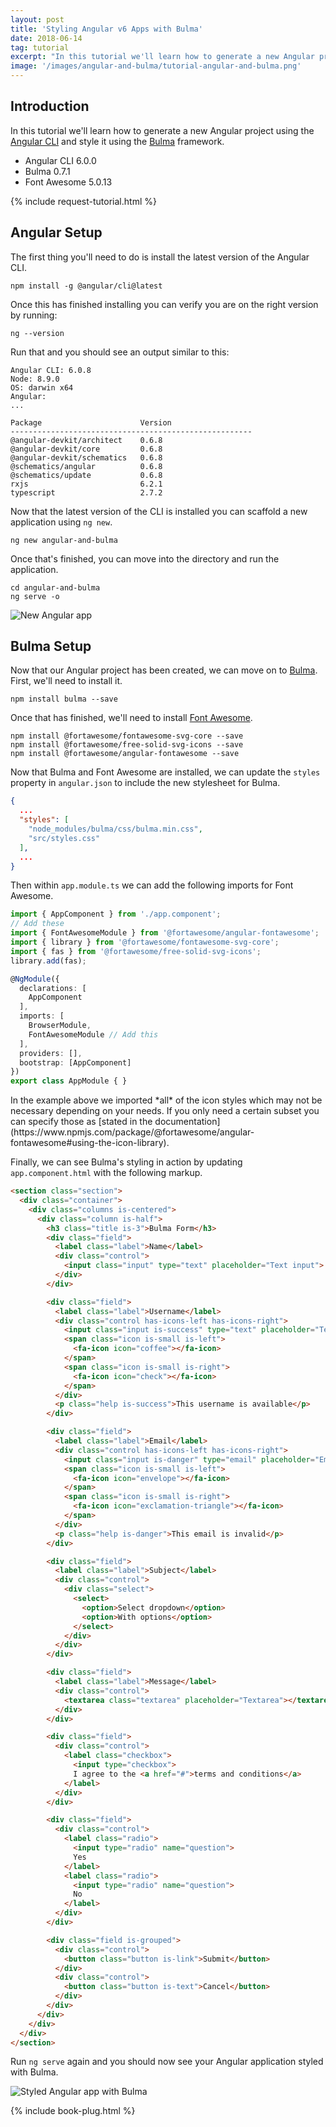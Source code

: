 ```yaml
---
layout: post
title: 'Styling Angular v6 Apps with Bulma'
date: 2018-06-14
tag: tutorial
excerpt: "In this tutorial we'll learn how to generate a new Angular project using the Angular CLI and style it using the Bulma framework."
image: '/images/angular-and-bulma/tutorial-angular-and-bulma.png'
---
```


## Introduction

In this tutorial we'll learn how to generate a new Angular project using the [Angular CLI](https://github.com/angular/angular-cli) and style it using the [Bulma](https://bulma.io/) framework.

* Angular CLI 6.0.0
* Bulma 0.7.1
* Font Awesome 5.0.13

{% include request-tutorial.html %}

## Angular Setup

The first thing you'll need to do is install the latest version of the Angular CLI.

```console
npm install -g @angular/cli@latest
```

Once this has finished installing you can verify you are on the right version by running:

```console
ng --version
```

Run that and you should see an output similar to this:

```console
Angular CLI: 6.0.8
Node: 8.9.0
OS: darwin x64
Angular:
...

Package                      Version
------------------------------------------------------
@angular-devkit/architect    0.6.8
@angular-devkit/core         0.6.8
@angular-devkit/schematics   0.6.8
@schematics/angular          0.6.8
@schematics/update           0.6.8
rxjs                         6.2.1
typescript                   2.7.2
```

Now that the latest version of the CLI is installed you can scaffold a new application using `ng new`.

```console
ng new angular-and-bulma
```

Once that's finished, you can move into the directory and run the application.

```console
cd angular-and-bulma
ng serve -o
```

![New Angular app](/images/angular-and-bulma/new-app.png)

## Bulma Setup

Now that our Angular project has been created, we can move on to [Bulma](https://bulma.io/). First, we'll need to install it.

```console
npm install bulma --save
```

Once that has finished, we'll need to install [Font Awesome](https://www.npmjs.com/package/@fortawesome/angular-fontawesome).

```
npm install @fortawesome/fontawesome-svg-core --save
npm install @fortawesome/free-solid-svg-icons --save
npm install @fortawesome/angular-fontawesome --save
```

Now that Bulma and Font Awesome are installed, we can update the `styles` property in `angular.json` to include the new stylesheet for Bulma.

```json
{
  ...
  "styles": [
    "node_modules/bulma/css/bulma.min.css",
    "src/styles.css"
  ],
  ...
}
```

Then within `app.module.ts` we can add the following imports for Font Awesome.

```typescript
import { AppComponent } from './app.component';
// Add these
import { FontAwesomeModule } from '@fortawesome/angular-fontawesome';
import { library } from '@fortawesome/fontawesome-svg-core';
import { fas } from '@fortawesome/free-solid-svg-icons';
library.add(fas);

@NgModule({
  declarations: [
    AppComponent
  ],
  imports: [
    BrowserModule,
    FontAwesomeModule // Add this
  ],
  providers: [],
  bootstrap: [AppComponent]
})
export class AppModule { }
```

<div class="box" markdown="1">
In the example above we imported *all* of the icon styles which may not be necessary depending on your needs. If you only need a certain subset you can specify those as [stated in the documentation](https://www.npmjs.com/package/@fortawesome/angular-fontawesome#using-the-icon-library).
</div>

Finally, we can see Bulma's styling in action by updating `app.component.html` with the following markup.

```html
<section class="section">
  <div class="container">
    <div class="columns is-centered">
      <div class="column is-half">
        <h3 class="title is-3">Bulma Form</h3>
        <div class="field">
          <label class="label">Name</label>
          <div class="control">
            <input class="input" type="text" placeholder="Text input">
          </div>
        </div>

        <div class="field">
          <label class="label">Username</label>
          <div class="control has-icons-left has-icons-right">
            <input class="input is-success" type="text" placeholder="Text input" value="bulma">
            <span class="icon is-small is-left">
              <fa-icon icon="coffee"></fa-icon>
            </span>
            <span class="icon is-small is-right">
              <fa-icon icon="check"></fa-icon>
            </span>
          </div>
          <p class="help is-success">This username is available</p>
        </div>

        <div class="field">
          <label class="label">Email</label>
          <div class="control has-icons-left has-icons-right">
            <input class="input is-danger" type="email" placeholder="Email input" value="hello@">
            <span class="icon is-small is-left">
              <fa-icon icon="envelope"></fa-icon>
            </span>
            <span class="icon is-small is-right">
              <fa-icon icon="exclamation-triangle"></fa-icon>
            </span>
          </div>
          <p class="help is-danger">This email is invalid</p>
        </div>

        <div class="field">
          <label class="label">Subject</label>
          <div class="control">
            <div class="select">
              <select>
                <option>Select dropdown</option>
                <option>With options</option>
              </select>
            </div>
          </div>
        </div>

        <div class="field">
          <label class="label">Message</label>
          <div class="control">
            <textarea class="textarea" placeholder="Textarea"></textarea>
          </div>
        </div>

        <div class="field">
          <div class="control">
            <label class="checkbox">
              <input type="checkbox">
              I agree to the <a href="#">terms and conditions</a>
            </label>
          </div>
        </div>

        <div class="field">
          <div class="control">
            <label class="radio">
              <input type="radio" name="question">
              Yes
            </label>
            <label class="radio">
              <input type="radio" name="question">
              No
            </label>
          </div>
        </div>

        <div class="field is-grouped">
          <div class="control">
            <button class="button is-link">Submit</button>
          </div>
          <div class="control">
            <button class="button is-text">Cancel</button>
          </div>
        </div>
      </div>
    </div>
  </div>
</section>
```

Run `ng serve` again and you should now see your Angular application styled with Bulma.

![Styled Angular app with Bulma](/images/angular-and-bulma/bulma-app.png)

{% include book-plug.html %}
